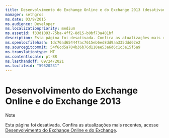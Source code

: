 ```yaml
---
title: Desenvolvimento do Exchange Online e do Exchange 2013 (desativado)
manager: sethgros
ms.date: 03/9/2015
ms.audience: Developer
ms.localizationpriority: medium
ms.assetid: f33d1093-75ba-4ff2-8d15-b0bf73a401bf
description: Esta página foi desativada. Confira as atualizações mais recentes, acesse o tópico Desenvolvimento do Exchange Online e do Exchange.
ms.openlocfilehash: 1dc76ad654447ac7615eb6ed8dd9aa335ddd62e2
ms.sourcegitcommit: 54f6cd5a704b36b76d110ee53a6d6c1c3e15f5a9
ms.translationtype: MT
ms.contentlocale: pt-BR
ms.lasthandoff: 09/24/2021
ms.locfileid: "59520231"
---
```

# <a name="exchange-online-and-exchange-2013-development"></a>Desenvolvimento do Exchange Online e do Exchange 2013

> [!NOTE] 
> Esta página foi desativada. Confira as atualizações mais recentes, acesse [Desenvolvimento do Exchange Online e do Exchange](exchange-server-development.md).

